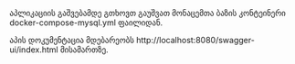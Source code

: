 აპლიკაციის გაშვებამდე გთხოვთ გაუშვათ მონაცემთა ბაზის კონტეინერი docker-compose-mysql.yml ფაილიდან.

აპის დოკუმენტაცია მდებარეობს http://localhost:8080/swagger-ui/index.html მისამართზე.